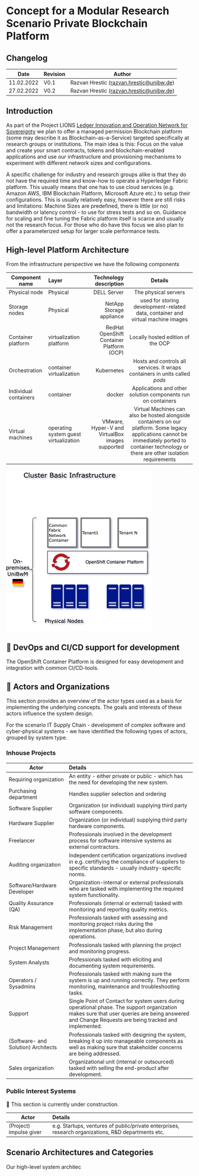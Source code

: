 # Concept for a Modular Research Scenario Private Blockchain Platform

## Changelog
| Date | Revision | Author |
|------|----------|-------|
|11.02.2022| V0.1| Razvan Hrestic (razvan.hrestic@unibw.de)|
|27.02.2022| V0.2| Razvan Hrestic (razvan.hrestic@unibw.de)|

## Introduction

As part of the Project LIONS [Ledger Innovation and Operation Network for Sovereignty](https://www.unibw.de/lions) we plan to offer a managed permission Blockchain platform (some may describe it as Blockchain-as-a-Service) targeted specifically at research groups or institutions. The main idea is this: Focus on the value and create your smart contracts, tokens and blockchain-enabled applications and use our infrastructure and provisioning mechanisms to experiment with different network sizes and configurations.

A specific challenge for industry and research groups alike is that they do not have the required time and know-how to operate a Hyperledger Fabric platform. This usually means that one has to use cloud services (e.g. Amazon AWS, IBM Blockchain Platform, Microsoft Azure etc.) to setup their configurations. This is usually relatively easy, however there are still risks and limitations: Machine Sizes are predefined, there is little (or no) bandwidth or latency control - to use for stress tests and so on. Guidance for scaling and fine tuning the Fabric platform itself is scarce and usually not the research focus. For those who do have this focus we also plan to offer a parameterized setup for larger scale performance tests.

## High-level Platform Architecture

From the infrastructure perspective we have the following components

| Component name   |      Layer      |  Technology description  | Details |
|----------|:-------------|------:|:------:|
| Physical node |  Physical | DELL Server | The physical servers|
| Storage nodes | Physical | NetApp Storage appliance | used for storing development-related data, container and virtual machine images |
| Container platform |   virtualization platform   |  RedHat OpenShift Container Platform (OCP)| Locally hosted edition of the OCP |
| Orchestration | container virtualization |  Kubernetes | Hosts and controls all services. It wraps containers in units called _pods_ |
| Individual containers| container | docker | Applications and other solution components run on containers |
| Virtual machines | operating system guest virtualization | VMware, Hyper-V and VirtualBox images supported | Virtual Machines can also be hosted alongside containers on our platform. Some legacy applications cannot be immediately ported to container technology or there are other isolation requirements |

![Diagram for the platform overview](assets/diagrams/DemonstratorConcept.jpg)

## :arrows_counterclockwise: DevOps and CI/CD support for development 

The OpenShift Container Platform is designed for easy development and integration with common CI/CD-tools.

## :busts_in_silhouette: Actors and Organizations

This section provides an overview of the actor types used as a basis for implementing the underlying concepts. The goals and interests of these actors influence the system design.

For the scenario IT Supply Chain - development of complex software and cyber-physical systems - we have identified the following types of actors, grouped by system type.

### Inhouse Projects

| Actor  |  Details |
|----------|:-------------|
| Requiring organization| An entity - either private or public - which has the need for developing the new system.|
| Purchasing department| Handles supplier selection and ordering|
| Software Supplier| Organization (or individual) supplying third party software components.|
| Hardware Supplier | Organization (or individual) supplying third party hardware components.|
| Freelancer| Professionals involved in the development process for software intensive systems as external contractors. |
| Auditing organization| Independent certification organizations involved in e.g. certifiying the compliance of suppliers to specific standards - usually industry-specific norms.|
| Software/Hardware Developer| Organization-internal or external professionals who are tasked with implementing the required system functionality.|
| Quality Assurance (QA)| Professionals (internal or external) tasked with monitoring and reporting quality metrics.|
| Risk Management| Professionals tasked with assessing and monitoring project risks during the implementation phase, but also during operations.|
| Project Management| Professionals tasked with planning the project and monitoring progress. |
| System Analysts| Professionals tasked with eliciting and documenting system requirements. |
| Operators / Sysadmins| Professionals tasked with making sure the system is up and running correctly. They perform monitoring, maintenance and troubleshooting tasks. |
| Support| Single Point of Contact for system users during operational phase. The support organization makes sure that user queries are being answered and Change Requests are being tracked and implemented. |
| (Software- and Solution) Architects| Professionals tasked with designing the system, breaking it up into manageable components as well as making sure that stakeholder concerns are being addressed.|
| Sales organization| Organizational unit (internal or outsourced) tasked with selling the end-product after development.|

### Public Interest Systems

🚧 This section is currently under construction.

| Actor  |  Details |
|----------|:-------------|
|(Project) impulse giver| e.g. Startups, ventures of public/private enterprises, research organizations, R&D departments etc.|

## Scenario Architectures and Categories

Our high-level system architec